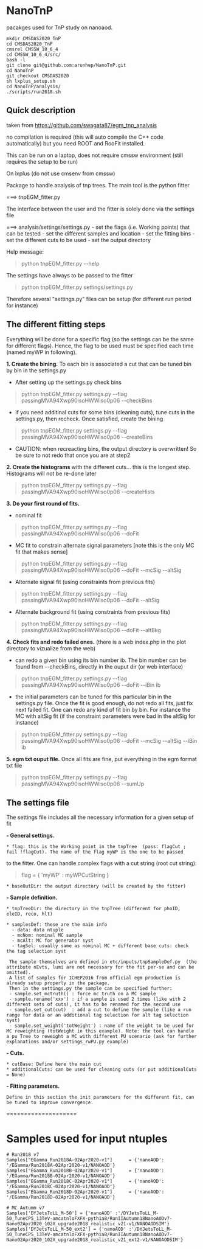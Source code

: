 # NanoTnP
pacakges used for TnP study on nanoaod.

```
mkdir CMSDAS2020_TnP
cd CMSDAS2020_TnP
cmsrel CMSSW_10_6_4
cd CMSSW_10_6_4/src/
bash -l
git clone git@github.com:arunhep/NanoTnP.git
cd NanoTnP
git checkout CMSDAS2020
sh lxplus_setup.sh
cd NanoTnP/analysis/
./scripts/run2018.sh
```

## Quick description

taken from https://github.com/swagata87/egm_tnp_analysis

no compilation is required (this will auto compile the C++ code automatically) but you need ROOT and RooFit installed.

This can be run on a laptop, does not require cmssw environment (still requires the setup to be run)


On lxplus (do not use cmsenv from cmssw)

Package to handle analysis of tnp trees. The main tool is the python fitter

   ===> tnpEGM_fitter.py

The interface between the user and the fitter is solely done via the settings file

   ===> analysis/settings/settings.py
   	- set the flags (i.e. Working points) that can be tested
   	- set the different samples and location
	- set the fitting bins
	- set the different cuts to be used
	- set the output directory

Help message:
>    python tnpEGM_fitter.py --help 

The settings have always to be passed to the fitter
>    python tnpEGM_fitter.py settings/settings.py 

Therefore several "settings.py" files  can be setup (for different run period for instance)


## The different fitting steps
Everything will be done for a specific flag (so the settings can be the same for different flags). Hence, the flag to be used must be specified each time (named myWP in following).

**1. Create the bining.** To each bin is associated a cut that can be tuned bin by bin in the settings.py
   * After setting up the settings.py check bins 

>   python tnpEGM_fitter.py settings.py  --flag passingMVA94Xwp90isoHWWiso0p06 --checkBins
   
   * if  you need additinal cuts for some bins (cleaning cuts), tune cuts in the settings.py, then recheck. 
     Once satisfied, create the bining

>   python tnpEGM_fitter.py settings.py  --flag passingMVA94Xwp90isoHWWiso0p06 --createBins

   * CAUTION: when recreacting bins, the output directory is overwritten! So be sure to not redo that once you are at step2

**2. Create the histograms** with the different cuts... this is the longest step. Histograms will not be re-done later
   
>   python tnpEGM_fitter.py settings.py --flag passingMVA94Xwp90isoHWWiso0p06 --createHists

**3. Do your first round of fits.**
   * nominal fit
   
>   python tnpEGM_fitter.py settings.py --flag passingMVA94Xwp90isoHWWiso0p06 --doFit
   
   * MC fit to constrain alternate signal parameters [note this is the only MC fit that makes sense]
   
>   python tnpEGM_fitter.py settings.py --flag passingMVA94Xwp90isoHWWiso0p06 --doFit --mcSig --altSig

   * Alternate signal fit (using constraints from previous fits)
   
>   python tnpEGM_fitter.py settings.py --flag passingMVA94Xwp90isoHWWiso0p06 --doFit  --altSig

   * Alternate background fit (using constraints from previous fits)
   
>   python tnpEGM_fitter.py settings.py --flag passingMVA94Xwp90isoHWWiso0p06 --doFit  --altBkg

**4. Check fits and redo failed ones.** (there is a web index.php in the plot directory to vizualize from the web)
   * can redo a given bin using its bin number ib. 
     The bin number can be found from --checkBins, directly in the ouput dir (or web interface)

>   python tnpEGM_fitter.py settings.py --flag passingMVA94Xwp90isoHWWiso0p06 --doFit --iBin ib
   
   * the initial parameters can be tuned for this particular bin in the settings.py file. 
      Once the fit is good enough, do not redo all fits, just fix next failed fit.
      One can redo any kind of fit bin by bin. For instance the MC with altSig fit (if the constraint parameters were bad in the altSig for instance)

>   python tnpEGM_fitter.py settings.py --flag passingMVA94Xwp90isoHWWiso0p06 --doFit --mcSig --altSig --iBin ib

**5. egm txt ouput file.** Once all fits are fine, put everything in the egm format txt file

>   python tnpEGM_fitter.py settings.py  --flag passingMVA94Xwp90isoHWWiso0p06 --sumUp
   

## The settings file

The settings file includes all the necessary information for a given setup of fit

**- General settings.**

    * flag: this is the Working point in the tnpTree  (pass: flagCut ; fail !flagCut). The name of the flag myWP is the one to be passed
to the fitter. One can handle complex flags with a cut string (root cut string):
> flag = { 'myWP' : myWPCutString } 

    * baseOutDir: the output directory (will be created by the fitter)

**- Sample definition.**

    * tnpTreeDir: the directory in the tnpTree (different for phoID, eleID, reco, hlt)

    * samplesDef: these are the main info
      - data: data ntuple
      - mcNom: nominal MC sample
      - mcAlt: MC for generator syst
      - tagSel: usually same as nominal MC + different base cuts: check the tag selection syst

     The sample themselves are defined in etc/inputs/tnpSampleDef.py  (the attribute nEvts, lumi are not necessary for the fit per-se and can be omitted). 
     A list of samples for ICHEP2016 from official egm production is already setup properly in the package. 
     Then in the settings.py the sample can be specified further:
     - sample.set_mctruth() : force mc truth on a MC sample
     - sample.rename('xxx') : if a sample is used 2 times (like with 2 different sets of cuts), it has to be renamed for the second use
     - sample.set_cut(cut)  : add a cut to define the sample (like a run range for data or an additional tag selection for alt tag selection syst)
     - sample.set_weight('totWeight') : name of the weight to be used for MC reweighting (totWeight in this example). Note: the tool can handle a pu Tree to reweight a MC with different PU scenario (ask for further explanations and/or settings_rwPU.py example)
 

**- Cuts.**

    * cutBase: Define here the main cut
    * additionalCuts: can be used for cleaning cuts (or put additionalCuts = None)

**- Fitting parameters.**
    
    Define in this section the init parameters for the different fit, can be tuned to improve convergence.

====================

# Samples used for input ntuples
```
# Run2018 v7
Samples["EGamma_Run2018A-02Apr2020-v1"]      = {'nanoAOD': '/EGamma/Run2018A-02Apr2020-v1/NANOAOD'}
Samples["EGamma_Run2018B-02Apr2020-v1"]      = {'nanoAOD': '/EGamma/Run2018B-02Apr2020-v1/NANOAOD'}
Samples["EGamma_Run2018C-02Apr2020-v1"]      = {'nanoAOD': '/EGamma/Run2018C-02Apr2020-v1/NANOAOD'}
Samples["EGamma_Run2018D-02Apr2020-v1"]      = {'nanoAOD': '/EGamma/Run2018D-02Apr2020-v1/NANOAOD'}

# MC Autumm v7
Samples['DYJetsToLL_M-50'] = {'nanoAOD' :'/DYJetsToLL_M-50_TuneCP5_13TeV-amcatnloFXFX-pythia8/RunIIAutumn18NanoAODv7-Nano02Apr2020_102X_upgrade2018_realistic_v21-v1/NANOAODSIM'}
Samples['DYJetsToLL_M-50_ext2'] = {'nanoAOD' :'/DYJetsToLL_M-50_TuneCP5_13TeV-amcatnloFXFX-pythia8/RunIIAutumn18NanoAODv7-Nano02Apr2020_102X_upgrade2018_realistic_v21_ext2-v1/NANOAODSIM'}

```
